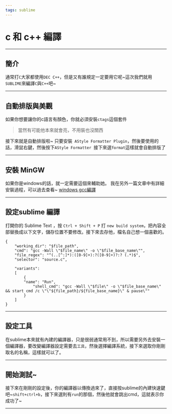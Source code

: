 ```yaml
---
tags: sublime
---
```

# c 和 c++ 編譯
---
## 簡介
通常打```C```大家都使用```DEC C++```，但是又有誰規定一定要用它呢~這次我們就用```SUBLIME```來編譯```C```與```C++```吧~

---
## 自動排版與美觀

如果你想要讓你的c語言有顏色，你就必須安裝```ctags```這個套件
>當然有可能他本來就會亮，不用裝也沒關西

接下來就是自動排版啦~
只要安裝``` AStyle Formatter Plugin```，然後要使用的話，滑鼠右鍵，然後按下```AStyle Formatter ```接下來選```format```這樣就會自動排版了

---
## 安裝 MinGW

如果你是windows的話，就一定需要這個來輔助她。
我在另外一篇文章中有詳細安裝過程，可以過去查看~
[windows gcc編譯](https://hackmd.io/c/SyTZRvvXV/https%3A%2F%2Fhackmd.io%2Fx-yUyZa0ScmQr-2zgQq3GQ)

---
## 設定sublime 編譯

打開你的 Sublime Text ，按 ```Ctrl + Shift + P``` 打 ```new build system```，把內容全部替換成以下文字，儲存位置不要修改。接下來去存他，檔名自己想一個喜歡的。


```
{
	"working_dir": "$file_path",
	"cmd": "gcc -Wall \"$file_name\" -o \"$file_base_name\"",
	"file_regex": "^(..[^:]*):([0-9]+):?([0-9]+)?:? (.*)$",
	"selector": "source.c",
 
	"variants": 
	[
		{	
		"name": "Run",
        	"shell_cmd": "gcc -Wall \"$file\" -o \"$file_base_name\" && start cmd /c \"\"${file_path}/${file_base_name}\" & pause\""
		}
	]
}
```

---
## 設定工具

在sublime本來就有內建的編譯器，只是很弱通常用不到，所以需要另外去安裝一個編譯器，要改變編譯器設定需要去```工具```，然後選擇編譯系統，接下來選取你剛剛取名的名稱，這樣就可以了。

---
## 開始測試~

接下來在剛剛的設定後，你的編譯器以傳換過來了，直接按sublime的內建快速鍵吧~```shift+ctrl+b```，接下來選則有```run```的那個，然後他就會跳出cmd，這就表示你成功了~

---